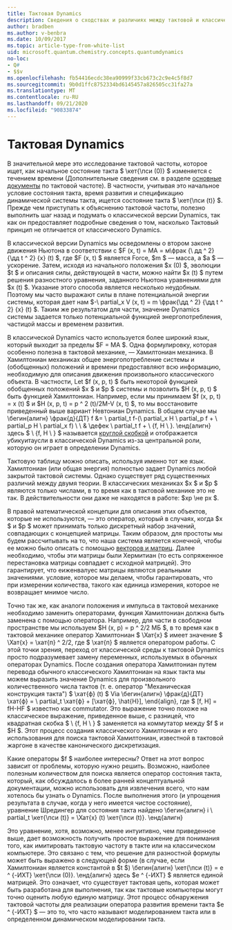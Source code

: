 ```yaml
---
title: Тактовая Dynamics
description: Сведения о сходствах и различиях между тактовой и классической Dynamics.
author: bradben
ms.author: v-benbra
ms.date: 10/09/2017
ms.topic: article-type-from-white-list
uid: microsoft.quantum.chemistry.concepts.quantumdynamics
no-loc:
- Q#
- $$v
ms.openlocfilehash: fb54416ecdc38ea90999f33cb673c2c9e4c5f8d7
ms.sourcegitcommit: 9b0d1ffc8752334bd6145457a826505cc31fa27a
ms.translationtype: MT
ms.contentlocale: ru-RU
ms.lasthandoff: 09/21/2020
ms.locfileid: "90833874"
---
```

# <a name="quantum-dynamics"></a>Тактовая Dynamics

В значительной мере это исследование тактовой частоты, которое ищет, как начальное состояние такта $ \кет{\пси (0)} $ изменяется с течением времени (Дополнительные сведения см. в разделе [основные документы](xref:microsoft.quantum.concepts.dirac) по тактовой частоте).
В частности, учитывая это начальное условие состояния такта, время развития и спецификацию динамической системы такта, ищется состояние такта $ \кет{\пси (t)} $.
Прежде чем приступать к объяснению тактовой частоты, полезно выполнить шаг назад и подумать о классической версии Dynamics, так как он предоставляет подробные сведения о том, насколько Тактовый принцип не отличается от классического Dynamics.

В классической версии Dynamics мы осведомлены о втором законе движения Ньютона в соответствии с $F (x, t) = MA = м\фрак {\ дд ^ 2} {\дд t ^ 2} {x} (t) $, где $F (x, t) $ является Force, $m $ — масса, а $a $ — ускорение.
Затем, исходя из начального положения $x (0) $, эволюции $t $ и описания силы, действующей в части, можно найти $x (t) $ путем решения разностного уравнения, заданного Ньютона уравнениями для $x (t) $.
Указание этого способа является несколько неудобным.
Поэтому мы часто выражают силы в плане потенциальной энергии системы, которая дает нам $-\ partial_x V (x, t) = m \фрак{\дд ^ 2} {\дд t ^ 2} {x} (t) $.
Таким же результатом для части, значение Dynamics системы задается только потенциальной функцией энергопотребления, частицой массы и временем развития.

В классической Dynamics часто используется более широкий язык, который выходит за пределы $F = MA $.
Одна формулировку, которая особенно полезна в тактовой механике, — Хамилтониан механика.
В Хамилтониан механиках общее энергопотребление системы и (обобщенных) положений и времени предоставляют всю информацию, необходимую для описания движения произвольного классического объекта.
В частности, Let $f (x, p, t) $ быть некоторой функцией обобщенных положений $x $ и $p $ системы и позволить $H (x, p, t) $ быть функцией Хамилтониан.
Например, если мы принимаем $f (x, p, t) = x (t) $ и $H (x, p, t) = p ^ 2 (t)/2M-V (x, t) $, то мы восстановите приведенный выше вариант Невтониан Dynamics.
В общем случае мы \бегин{алигн} \фрак{д}{ДТ} f &= \ partial_t f-(\ partial_x H \ partial_p f + \ partial_p H \ partial_x f) \\ \\ & \дефек \ partial_t f + \\ {f, H \\ }.
\енд{алигн} здесь $ \\ {f, H \\ } $ называется [круглой скобкой](https://en.wikipedia.org/wiki/Poisson_bracket) и отображается убикуитаусли в классической Dynamics из-за центральной роли, которую он играет в определении Dynamics.

Тактовую таблицу можно описать, используя именно тот же язык.
Хамилтониан (или общая энергия) полностью задает Dynamics любой закрытой тактовой системы.
Однако существует ряд существенных различий между двумя теории.
В классических механиках $x $ и $p $ являются только числами, в то время как в тактовой механике это не так.
В действительности они даже не находятся в работе: $xp \не px $.

В правой математической концепции для описания этих объектов, которые не используются, — это оператор, который в случаях, когда $x $ и $p $ может принимать только дискретный набор значений, совпадающих с концепцией матрицы.
Таким образом, для простоты мы будем рассчитывать на то, что наша система является конечной, чтобы ее можно было описать с помощью [векторов и матриц](xref:microsoft.quantum.concepts.vectors).
Далее необходимо, чтобы эти матрицы были Хермитиан (то есть сопряженное перестановка матрицы совпадает с исходной матрицей).
Это гарантирует, что еиженвалуес матрицы являются реальными значениями. условие, которое мы делаем, чтобы гарантировать, что при измерении количества, такого как единица измерения, которое не возвращает мнимое число.

Точно так же, как аналоги положения и импульса в тактовой механике необходимо заменить операторами, функция Хамилтониан должна быть заменена с помощью оператора.
Например, для части в свободном пространстве мы используем $H (x, p) = p ^ 2/2 МБ $, в то время как в тактовой механике оператор Хамилтониан $ \Хат{х} $ имеет значение $ \Хат{х} = \хат{п} ^ 2/2, где $ \хат{п} $ является оператором работы.
С этой точки зрения, переход от классической среды к тактовой Dynamics просто подразумевает замену переменных, используемых в обычных операторах Dynamics.
После создания оператора Хамилтониан путем перевода обычного классического Хамилтониан на язык такта мы можем выразить значение Dynamics для произвольного количественного числа тактов (т. е. оператор "Механическая конструкция такта") $ \хат{ф} (t) $ Via \бегин{алигн} \фрак{д}{ДТ} \хат{ф} = \ partial_t \хат{ф} + [\хат{ф}, \hat{H}], \end{align}, где $ [f, H] = fH-HF $ известно как commutator.
Это выражение точно похоже на классическое выражение, приведенное выше, с разницей, что квадратная скобка $ \\ {f, H \\ } $ заменяется на коммутатор между $f $ и $H $.
Этот процесс создания классического Хамилтониан и его использования для поиска тактовой Хамилтониан, известной в тактовой жаргоне в качестве канонического дискретизация.

Какие операторы $f $ наиболее интересны?  Ответ на этот вопрос зависит от проблемы, которую нужно решить.
Возможно, наиболее полезным количеством для поиска является оператор состояния такта, который, как обсуждалось в более ранней концептуальной документации, можно использовать для извлечения всего, что нам хотелось бы узнать о Dynamics.
После выполнения этого (и упрощения результата в случае, когда у него имеется чистое состояние), уравнение Шредингер для состояния такта найдено \бегин{алигн} i \ partial_t \кет{\пси (t)} = \Хат{х} (t) \кет{\пси (t)}.
\енд{алигн}

Это уравнение, хотя, возможно, менее интуитивно, чем приведенное выше, дает возможность получить простое выражение для понимания того, как имитировать тактовую частоту в такте или на классическом компьютере.
Это связано с тем, что решение для разностной формулы может быть выражено в следующей форме (в случае, если Хамилтониан является константой в $t $) \бегин{алигн} \кет{\пси (t)} = e ^ {-ИХТ} \кет{\пси (0)}.
\енд{алигн} здесь $e ^ {-ИХТ} $ является единой матрицей.
Это означает, что существует тактовая цепь, которая может быть разработана для выполнения, так как тактовые компьютеры могут точно оценить любую единую матрицу.
Этот процесс обнаружения тактовой частоты для реализации оператора развития времени такта $e ^ {-ИХТ} $ — это то, что часто называют моделированием такта или в определенном динамическом моделировании такта.
